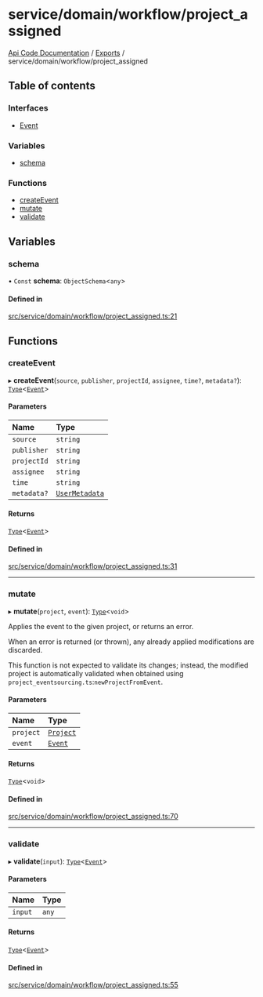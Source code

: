 # service/domain/workflow/project\_assigned
 
[Api Code Documentation](../README.md) / [Exports](../modules.md) / service/domain/workflow/project\_assigned

## Table of contents

### Interfaces

- [Event](../interfaces/service_domain_workflow_project_assigned.Event.md)

### Variables

- [schema](service_domain_workflow_project_assigned.md#schema)

### Functions

- [createEvent](service_domain_workflow_project_assigned.md#createevent)
- [mutate](service_domain_workflow_project_assigned.md#mutate)
- [validate](service_domain_workflow_project_assigned.md#validate)

## Variables

### schema

• `Const` **schema**: `ObjectSchema`\<`any`\>

#### Defined in

[src/service/domain/workflow/project_assigned.ts:21](https://github.com/openkfw/TruBudget/blob/965031f/api/src/service/domain/workflow/project_assigned.ts#L21)

## Functions

### createEvent

▸ **createEvent**(`source`, `publisher`, `projectId`, `assignee`, `time?`, `metadata?`): [`Type`](result.md#type)\<[`Event`](../interfaces/service_domain_workflow_project_assigned.Event.md)\>

#### Parameters

| Name | Type |
| :------ | :------ |
| `source` | `string` |
| `publisher` | `string` |
| `projectId` | `string` |
| `assignee` | `string` |
| `time` | `string` |
| `metadata?` | [`UserMetadata`](service_domain_metadata.md#usermetadata) |

#### Returns

[`Type`](result.md#type)\<[`Event`](../interfaces/service_domain_workflow_project_assigned.Event.md)\>

#### Defined in

[src/service/domain/workflow/project_assigned.ts:31](https://github.com/openkfw/TruBudget/blob/965031f/api/src/service/domain/workflow/project_assigned.ts#L31)

___

### mutate

▸ **mutate**(`project`, `event`): [`Type`](result.md#type)\<`void`\>

Applies the event to the given project, or returns an error.

When an error is returned (or thrown), any already applied modifications are
discarded.

This function is not expected to validate its changes; instead, the modified project
is automatically validated when obtained using
`project_eventsourcing.ts`:`newProjectFromEvent`.

#### Parameters

| Name | Type |
| :------ | :------ |
| `project` | [`Project`](../interfaces/service_domain_workflow_project.Project.md) |
| `event` | [`Event`](../interfaces/service_domain_workflow_project_assigned.Event.md) |

#### Returns

[`Type`](result.md#type)\<`void`\>

#### Defined in

[src/service/domain/workflow/project_assigned.ts:70](https://github.com/openkfw/TruBudget/blob/965031f/api/src/service/domain/workflow/project_assigned.ts#L70)

___

### validate

▸ **validate**(`input`): [`Type`](result.md#type)\<[`Event`](../interfaces/service_domain_workflow_project_assigned.Event.md)\>

#### Parameters

| Name | Type |
| :------ | :------ |
| `input` | `any` |

#### Returns

[`Type`](result.md#type)\<[`Event`](../interfaces/service_domain_workflow_project_assigned.Event.md)\>

#### Defined in

[src/service/domain/workflow/project_assigned.ts:55](https://github.com/openkfw/TruBudget/blob/965031f/api/src/service/domain/workflow/project_assigned.ts#L55)
